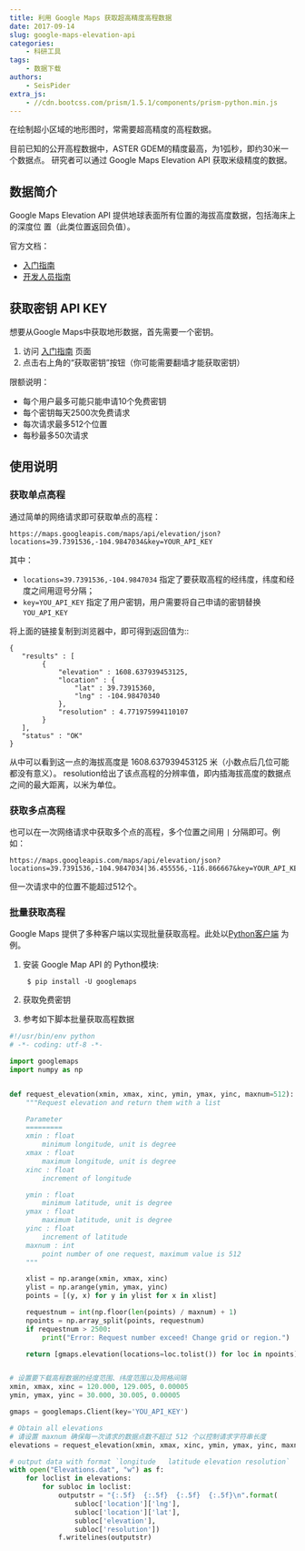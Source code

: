 ```yaml
---
title: 利用 Google Maps 获取超高精度高程数据
date: 2017-09-14
slug: google-maps-elevation-api
categories:
    - 科研工具
tags:
    - 数据下载
authors:
    - SeisPider
extra_js:
    - //cdn.bootcss.com/prism/1.5.1/components/prism-python.min.js
---
```


在绘制超小区域的地形图时，常需要超高精度的高程数据。

目前已知的公开高程数据中，ASTER GDEM的精度最高，为1弧秒，即约30米一个数据点。
研究者可以通过 Google Maps Elevation API 获取米级精度的数据。

## 数据简介

Google Maps Elevation API 提供地球表面所有位置的海拔高度数据，包括海床上的深度位
置（此类位置返回负值）。

官方文档：

- [入门指南](https://developers.google.com/maps/documentation/elevation/start?hl=zh-cn)
- [开发人员指南](https://developers.google.com/maps/documentation/elevation/intro?hl=zh-cn)

## 获取密钥 API KEY

想要从Google Maps中获取地形数据，首先需要一个密钥。

1. 访问 [入门指南](https://developers.google.com/maps/documentation/elevation/start?hl=zh-cn) 页面
2. 点击右上角的“获取密钥”按钮（你可能需要翻墙才能获取密钥）

限额说明：

- 每个用户最多可能只能申请10个免费密钥
- 每个密钥每天2500次免费请求
- 每次请求最多512个位置
- 每秒最多50次请求

## 使用说明

### 获取单点高程

通过简单的网络请求即可获取单点的高程：

```
https://maps.googleapis.com/maps/api/elevation/json?locations=39.7391536,-104.9847034&key=YOUR_API_KEY
```
其中：

- `locations=39.7391536,-104.9847034` 指定了要获取高程的经纬度，纬度和经度之间用逗号分隔；
- `key=YOU_API_KEY` 指定了用户密钥，用户需要将自己申请的密钥替换 `YOU_API_KEY`

将上面的链接复制到浏览器中，即可得到返回值为::

    {
       "results" : [
            {
                "elevation" : 1608.637939453125,
                "location" : {
                    "lat" : 39.73915360,
                    "lng" : -104.98470340
                },
                "resolution" : 4.771975994110107
            }
       ],
       "status" : "OK"
    }

从中可以看到这一点的海拔高度是 1608.637939453125 米（小数点后几位可能都没有意义）。
resolution给出了该点高程的分辨率值，即内插海拔高度的数据点之间的最大距离，以米为单位。

### 获取多点高程

也可以在一次网络请求中获取多个点的高程，多个位置之间用 `|` 分隔即可。例如：

```
https://maps.googleapis.com/maps/api/elevation/json?locations=39.7391536,-104.9847034|36.455556,-116.866667&key=YOUR_API_KEY
```

但一次请求中的位置不能超过512个。

### 批量获取高程

Google Maps 提供了多种客户端以实现批量获取高程。此处以[Python客户端](https://github.com/googlemaps/google-maps-services-python/) 为例。

1. 安装 Google Map API 的 Python模块:

        $ pip install -U googlemaps

2. 获取免费密钥
3. 参考如下脚本批量获取高程数据

``` python
#!/usr/bin/env python
# -*- coding: utf-8 -*-

import googlemaps
import numpy as np


def request_elevation(xmin, xmax, xinc, ymin, ymax, yinc, maxnum=512):
    """Request elevation and return them with a list

    Parameter
    =========
    xmin : float
        minimum longitude, unit is degree
    xmax : float
        maximum longitude, unit is degree
    xinc : float
        increment of longitude

    ymin : float
        minimum latitude, unit is degree
    ymax : float
        maximum latitude, unit is degree
    yinc : float
        increment of latitude
    maxnum : int
        point number of one request, maximum value is 512
    """

    xlist = np.arange(xmin, xmax, xinc)
    ylist = np.arange(ymin, ymax, yinc)
    points = [(y, x) for y in ylist for x in xlist]

    requestnum = int(np.floor(len(points) / maxnum) + 1)
    npoints = np.array_split(points, requestnum)
    if requestnum > 2500:
        print("Error: Request number exceed! Change grid or region.")

    return [gmaps.elevation(locations=loc.tolist()) for loc in npoints]


# 设置要下载高程数据的经度范围、纬度范围以及网格间隔
xmin, xmax, xinc = 120.000, 129.005, 0.00005
ymin, ymax, yinc = 30.000, 30.005, 0.00005

gmaps = googlemaps.Client(key='YOU_API_KEY')

# Obtain all elevations
# 请设置 maxnum 确保每一次请求的数据点数不超过 512 个以控制请求字符串长度
elevations = request_elevation(xmin, xmax, xinc, ymin, ymax, yinc, maxnum=512)

# output data with format `longitude   latitude elevation resolution`
with open("Elevations.dat", "w") as f:
    for loclist in elevations:
        for subloc in loclist:
            outputstr = "{:.5f}  {:.5f}  {:.5f}  {:.5f}\n".format(
                subloc['location']['lng'],
                subloc['location']['lat'],
                subloc['elevation'],
                subloc['resolution'])
            f.writelines(outputstr)
```
